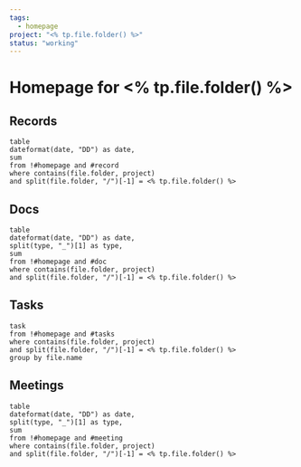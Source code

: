 ```yaml
---
tags:
  - homepage
project: "<% tp.file.folder() %>"
status: "working"
---
```


# Homepage for <% tp.file.folder() %>

## Records

```dataview
table
dateformat(date, "DD") as date,
sum
from !#homepage and #record
where contains(file.folder, project)
and split(file.folder, "/")[-1] = <% tp.file.folder() %>
```

## Docs

```dataview
table
dateformat(date, "DD") as date,
split(type, "_")[1] as type,
sum
from !#homepage and #doc
where contains(file.folder, project)
and split(file.folder, "/")[-1] = <% tp.file.folder() %>
```

## Tasks

```dataview
task
from !#homepage and #tasks
where contains(file.folder, project)
and split(file.folder, "/")[-1] = <% tp.file.folder() %>
group by file.name
```

## Meetings

```dataview
table
dateformat(date, "DD") as date,
split(type, "_")[1] as type,
sum
from !#homepage and #meeting
where contains(file.folder, project)
and split(file.folder, "/")[-1] = <% tp.file.folder() %>
```
